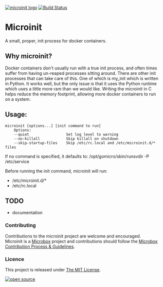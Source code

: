 [![microinit logo](http://microbox.rocks/assets/readme-headers/microinit.png)](http://microbox.cloud/open-source#microinit)
 [![Build Status](https://github.com/micropack/microinit/actions/workflows/ci.yaml/badge.svg)](https://github.com/micropack/microinit/actions)

# Microinit

A small, proper, init process for docker containers.

## Why microinit?

Docker containers don't usually run with a true init process, and often times suffer from having un-reaped processes sitting around.
There are other init processes that can take care of this.
One of which is my_init which is written in Python.
It works well, but the only issue is that it uses the Python runtime which uses a little more ram than we would like.
Writing the microinit in C helps reduce the memory footprint, allowing more docker containers to run on a system.

## Usage:
    microinit [options...] [init command to run]
        Options:
        --quiet                 Set log level to warning
        --no-killall            Skip killall on shutdown
        --skip-startup-files    Skip /etc/rc.local and /etc/microinit.d/* files

If no command is specified, it defaults to:
    /opt/gomicro/sbin/runsvdir -P /etc/service

Before running the init command, microinit will run:
* /etc/microinit.d/*
* /etc/rc.local

## TODO
- documentation

### Contributing

Contributions to the microinit project are welcome and encouraged. Microinit is a [Microbox](https://microbox.cloud) project and contributions should follow the [Microbox Contribution Process & Guidelines](https://docs.microbox.cloud/contributing/).

### Licence

This project is released under [The MIT License](http://opensource.org/licenses/MIT).

[![open source](http://microbox.rocks/assets/open-src/microbox-open-src.png)](http://microbox.cloud/open-source)
